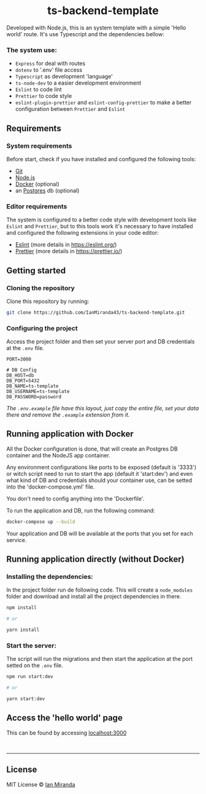 
<h1 align="center"> 
	ts-backend-template
</h1>

Developed with Node.js, this is an system template with a simple 'Hello world' route. It's use Typescript and the dependencies bellow:

### The system use: 
* `Express` for deal with routes
* `dotenv` to '.env' file access
* `Typescript` as development 'language'
* `ts-node-dev` to a easier development environment
* `Eslint` to code lint
* `Prettier` to code style
* `eslint-plugin-prettier` and `eslint-config-prettier` to make a better configuration between `Prettier` and `Eslint`

## Requirements

### System requirements

Before start, check if you have installed and configured the following tools:

* [Git](https://git-scm.com/)
* [Node.js](https://nodejs.org/en/)
* [Docker](https://www.docker.com/) (optional)
* an [Postgres](https://www.postgresql.org/) db (optional)

### Editor requirements

The system is configured to a better code style with development tools like `Eslint` and `Prettier`, but to this tools work it's necessary to have installed and configured the following extensions in your code editor: 

* [Eslint](https://marketplace.visualstudio.com/items?itemName=dbaeumer.vscode-eslint) (more details in https://eslint.org/)
* [Prettier](https://marketplace.visualstudio.com/items?itemName=esbenp.prettier-vscode) (more details in https://prettier.io/)

## Getting started

### Cloning the repository

Clone this repository by running:

```bash
git clone https://github.com/IanMiranda43/ts-backend-template.git
```

### Configuring the project

Access the project folder and then set your server port and DB credentials at the `.env` file.

```env
PORT=3000

# DB Config
DB_HOST=db
DB_PORT=5432
DB_NAME=ts-template
DB_USERNAME=ts-template
DB_PASSWORD=password
```

_The `.env.example` file have this layout, just copy the entire file, set your data there and remove the `.example` extension from it._

## Running application with Docker

All the Docker configuration is done, that will create an Postgres DB container and the NodeJS app container.

Any environment configurations like ports to be exposed (default is '3333') or witch script need to run to start the app (default it 'start:dev') and even what kind of DB and credentials should your container use, can be setted into the 'docker-compose.yml' file. 

You don't need to config anything into the 'Dockerfile'.

To run the application and DB, run the following command:

```bash
docker-compose up --build
```

Your application and DB will be available at the ports that you set for each service.

## Running application directly (without Docker)

### Installing the dependencies:

In the project folder run de following code. This will create a `node_modules` folder and download and install all the project dependencies in there. 

```bash
npm install

# or

yarn install
```

### Start the server:

The script will run the migrations and then start the application at the port setted on the `.env` file.

```bash
npm run start:dev

# or

yarn start:dev
```

## Access the 'hello world' page

This can be found by accessing <a href="http://localhost:3000" target="blank">localhost:3000<a>

<br>

---

## License

MIT License © [Ian Miranda](https://github.com/IanMiranda43)
